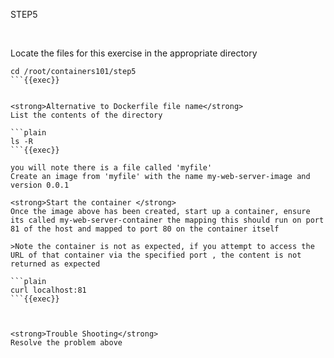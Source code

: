 STEP5

<br>

Locate the files for this exercise in the appropriate directory
```plain
cd /root/containers101/step5
```{{exec}}


<strong>Alternative to Dockerfile file name</strong>
List the contents of the directory

```plain
ls -R
```{{exec}}

you will note there is a file called 'myfile'
Create an image from 'myfile' with the name my-web-server-image and version 0.0.1

<strong>Start the container </strong>
Once the image above has been created, start up a container, ensure its called my-web-server-container the mapping this should run on port 81 of the host and mapped to port 80 on the container itself

>Note the container is not as expected, if you attempt to access the URL of that container via the specified port , the content is not returned as expected

```plain
curl localhost:81
```{{exec}}



<strong>Trouble Shooting</strong>
Resolve the problem above








